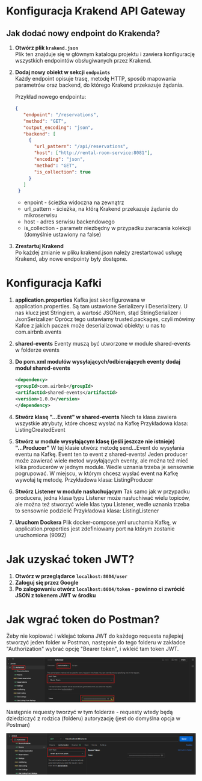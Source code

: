 # Konfiguracja Krakend API Gateway

## Jak dodać nowy endpoint do Krakenda?

1. **Otwórz plik `krakend.json`**  
   Plik ten znajduje się w głównym katalogu projektu i zawiera konfigurację wszystkich endpointów obsługiwanych przez Krakend.

2. **Dodaj nowy obiekt w sekcji `endpoints`**  
   Każdy endpoint opisuje trasę, metodę HTTP, sposób mapowania parametrów oraz backend, do którego Krakend przekazuje żądania.

   Przykład nowego endpointu:
   ```json
   {
      "endpoint": "/reservations",
      "method": "GET",
      "output_encoding": "json",
      "backend": [
        {          
          "url_pattern": "/api/reservations",
          "host": ["http://rental-room-service:8081"],
          "encoding": "json",
          "method": "GET",
          "is_collection": true
        }
      ]
    }
   ```
   * enpoint - ścieżka widoczna na zewnątrz
   * url_pattern - ścieżka, na którą Krakend przekazuje żądanie do mikroserwisu
   * host - adres serwisu backendowego
   * is_collection - parametr niezbędny w przypadku zwracania kolekcji (domyślnie ustawiony na false)
     
3. **Zrestartuj Krakend**  
   Po każdej zmianie w pliku krakend.json należy zrestartować usługę Krakend, aby nowe endpointy były dostępne.

# Konfiguracja Kafki

1. **application.properties**
   Kafka jest skonfigurowana w application.properties. 
   Są tam ustawione Serializery i Deserializery. U nas klucz jest Stringiem, a wartość JSONem, stąd StringSerializer i JsonSerizalizer
   Oprócz tego ustawiamy trusted.packages, czyli mówimy Kafce z jakich paczek może deserializować obiekty: u nas to com.airbnb.events

2. **shared-events**
   Eventy muszą być utworzone w module shared-events w folderze events

3. **Do pom.xml modułów wysyłających/odbierających eventy dodaj moduł shared-events**
   ```xml
   <dependency>
   <groupId>com.airbnb</groupId>
   <artifactId>shared-events</artifactId>
   <version>1.0.0</version>
   </dependency>
   ```

4. **Stwórz  klasę "...Event" w shared-events**
   Niech ta klasa zawiera wszystkie atrybuty, które chcesz wysłać na Kafkę
   Przykładowa klasa: ListingCreatedEvent

5. **Stwórz w module wysyłającym klasę (jeśli jeszcze nie istnieje) "...Producer"**
   W tej klasie utwórz metodę send...Event do wysyłania eventu na Kafkę. Event ten to event z shared-events!
   Jeden producer może zawierać wiele metod wysyłających eventy, ale można też mieć kilka producerów w jednym module.
   Wedle uznania trzeba je sensownie pogrupować.
   W miejscu, w którym chcesz wysłać event na Kafkę wywołaj tę metodę.
   Przykładowa klasa: ListingProducer

6. **Stwórz Listener w module nasłuchującym**
   Tak samo jak w przypadku producera, jedna klasa typu Listener może nasłuchiwać wielu topiców, 
   ale można też stworzyć wiele klas typu Listener, wedle uznania trzeba to sensownie podzielić
   Przykładowa klasa: ListingListener

7. **Uruchom Dockera**
   Plik docker-compose.yml uruchamia Kafkę, w application.properties jest zdefiniowany port na którym zostanie uruchomiona (9092)

# Jak uzyskać token JWT?
1. **Otwórz w przeglądarce `localhost:8084/user`**
2. **Zaloguj się przez Google**
3. **Po zalogowaniu otwórz `localhost:8084/token` - powinno ci zwrócić JSON z tokenem JWT w środku**

# Jak wgrać token do Postman?
Żeby nie kopiować i wklejać tokena JWT do każdego requesta najlepiej stworzyć jeden folder w Postman, następnie do tego folderu w zakładce "Authorization" wybrać opcję "Bearer token", i wkleić tam token JWT. 

![](images/Postman_2.png)

Następnie requesty tworzyć w tym folderze - requesty wtedy będą dziedziczyć z rodzica (folderu) autoryzację (jest do domyślna opcja w Postman)

![](images/Postman_1.png)